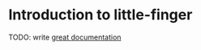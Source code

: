 # Introduction to little-finger

TODO: write [great documentation](http://jacobian.org/writing/what-to-write/)
